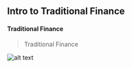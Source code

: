 ## Intro to Traditional Finance

#### Traditional Finance

> Traditional Finance

![alt text](image-9.png)
